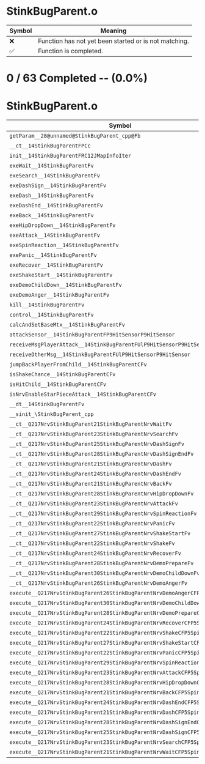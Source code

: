 # StinkBugParent.o
| Symbol | Meaning 
| ------------- | ------------- 
| :x: | Function has not yet been started or is not matching. 
| :white_check_mark: | Function is completed. 


# 0 / 63 Completed -- (0.0%)
# StinkBugParent.o
| Symbol | Decompiled? |
| ------------- | ------------- |
| `getParam__28@unnamed@StinkBugParent_cpp@Fb` | :x: |
| `__ct__14StinkBugParentFPCc` | :x: |
| `init__14StinkBugParentFRC12JMapInfoIter` | :x: |
| `exeWait__14StinkBugParentFv` | :x: |
| `exeSearch__14StinkBugParentFv` | :x: |
| `exeDashSign__14StinkBugParentFv` | :x: |
| `exeDash__14StinkBugParentFv` | :x: |
| `exeDashEnd__14StinkBugParentFv` | :x: |
| `exeBack__14StinkBugParentFv` | :x: |
| `exeHipDropDown__14StinkBugParentFv` | :x: |
| `exeAttack__14StinkBugParentFv` | :x: |
| `exeSpinReaction__14StinkBugParentFv` | :x: |
| `exePanic__14StinkBugParentFv` | :x: |
| `exeRecover__14StinkBugParentFv` | :x: |
| `exeShakeStart__14StinkBugParentFv` | :x: |
| `exeDemoChildDown__14StinkBugParentFv` | :x: |
| `exeDemoAnger__14StinkBugParentFv` | :x: |
| `kill__14StinkBugParentFv` | :x: |
| `control__14StinkBugParentFv` | :x: |
| `calcAndSetBaseMtx__14StinkBugParentFv` | :x: |
| `attackSensor__14StinkBugParentFP9HitSensorP9HitSensor` | :x: |
| `receiveMsgPlayerAttack__14StinkBugParentFUlP9HitSensorP9HitSensor` | :x: |
| `receiveOtherMsg__14StinkBugParentFUlP9HitSensorP9HitSensor` | :x: |
| `jumpBackPlayerFromChild__14StinkBugParentCFv` | :x: |
| `isShakeChance__14StinkBugParentCFv` | :x: |
| `isHitChild__14StinkBugParentCFv` | :x: |
| `isNrvEnableStarPieceAttack__14StinkBugParentCFv` | :x: |
| `__dt__14StinkBugParentFv` | :x: |
| `__sinit_\StinkBugParent_cpp` | :x: |
| `__ct__Q217NrvStinkBugParent21StinkBugParentNrvWaitFv` | :x: |
| `__ct__Q217NrvStinkBugParent23StinkBugParentNrvSearchFv` | :x: |
| `__ct__Q217NrvStinkBugParent25StinkBugParentNrvDashSignFv` | :x: |
| `__ct__Q217NrvStinkBugParent28StinkBugParentNrvDashSignEndFv` | :x: |
| `__ct__Q217NrvStinkBugParent21StinkBugParentNrvDashFv` | :x: |
| `__ct__Q217NrvStinkBugParent24StinkBugParentNrvDashEndFv` | :x: |
| `__ct__Q217NrvStinkBugParent21StinkBugParentNrvBackFv` | :x: |
| `__ct__Q217NrvStinkBugParent28StinkBugParentNrvHipDropDownFv` | :x: |
| `__ct__Q217NrvStinkBugParent23StinkBugParentNrvAttackFv` | :x: |
| `__ct__Q217NrvStinkBugParent29StinkBugParentNrvSpinReactionFv` | :x: |
| `__ct__Q217NrvStinkBugParent22StinkBugParentNrvPanicFv` | :x: |
| `__ct__Q217NrvStinkBugParent27StinkBugParentNrvShakeStartFv` | :x: |
| `__ct__Q217NrvStinkBugParent22StinkBugParentNrvShakeFv` | :x: |
| `__ct__Q217NrvStinkBugParent24StinkBugParentNrvRecoverFv` | :x: |
| `__ct__Q217NrvStinkBugParent28StinkBugParentNrvDemoPrepareFv` | :x: |
| `__ct__Q217NrvStinkBugParent30StinkBugParentNrvDemoChildDownFv` | :x: |
| `__ct__Q217NrvStinkBugParent26StinkBugParentNrvDemoAngerFv` | :x: |
| `execute__Q217NrvStinkBugParent26StinkBugParentNrvDemoAngerCFP5Spine` | :x: |
| `execute__Q217NrvStinkBugParent30StinkBugParentNrvDemoChildDownCFP5Spine` | :x: |
| `execute__Q217NrvStinkBugParent28StinkBugParentNrvDemoPrepareCFP5Spine` | :x: |
| `execute__Q217NrvStinkBugParent24StinkBugParentNrvRecoverCFP5Spine` | :x: |
| `execute__Q217NrvStinkBugParent22StinkBugParentNrvShakeCFP5Spine` | :x: |
| `execute__Q217NrvStinkBugParent27StinkBugParentNrvShakeStartCFP5Spine` | :x: |
| `execute__Q217NrvStinkBugParent22StinkBugParentNrvPanicCFP5Spine` | :x: |
| `execute__Q217NrvStinkBugParent29StinkBugParentNrvSpinReactionCFP5Spine` | :x: |
| `execute__Q217NrvStinkBugParent23StinkBugParentNrvAttackCFP5Spine` | :x: |
| `execute__Q217NrvStinkBugParent28StinkBugParentNrvHipDropDownCFP5Spine` | :x: |
| `execute__Q217NrvStinkBugParent21StinkBugParentNrvBackCFP5Spine` | :x: |
| `execute__Q217NrvStinkBugParent24StinkBugParentNrvDashEndCFP5Spine` | :x: |
| `execute__Q217NrvStinkBugParent21StinkBugParentNrvDashCFP5Spine` | :x: |
| `execute__Q217NrvStinkBugParent28StinkBugParentNrvDashSignEndCFP5Spine` | :x: |
| `execute__Q217NrvStinkBugParent25StinkBugParentNrvDashSignCFP5Spine` | :x: |
| `execute__Q217NrvStinkBugParent23StinkBugParentNrvSearchCFP5Spine` | :x: |
| `execute__Q217NrvStinkBugParent21StinkBugParentNrvWaitCFP5Spine` | :x: |
